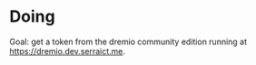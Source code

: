 # Doing

Goal: get a token from the dremio community edition running at https://dremio.dev.serraict.me.

